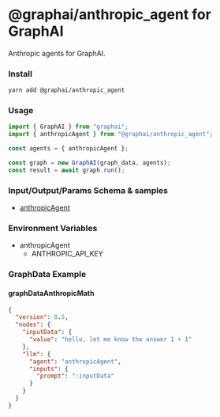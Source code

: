 
# @graphai/anthropic_agent for GraphAI

Anthropic agents for GraphAI.

### Install

```sh
yarn add @graphai/anthropic_agent
```


### Usage

```typescript
import { GraphAI } from "graphai";
import { anthropicAgent } from "@graphai/anthropic_agent";

const agents = { anthropicAgent };

const graph = new GraphAI(graph_data, agents);
const result = await graph.run();
```

### Input/Output/Params Schema & samples
 - [anthropicAgent](https://github.com/receptron/graphai/blob/main/docs/agentDocs/llm/anthropicAgent.md)

### Environment Variables
 - anthropicAgent
   - ANTHROPIC_API_KEY



### GraphData Example

#### graphDataAnthropicMath
```json
{
  "version": 0.5,
  "nodes": {
    "inputData": {
      "value": "hello, let me know the answer 1 + 1"
    },
    "llm": {
      "agent": "anthropicAgent",
      "inputs": {
        "prompt": ":inputData"
      }
    }
  }
}
```




